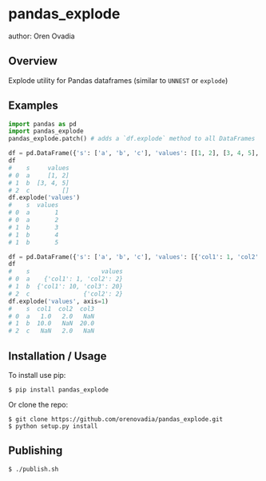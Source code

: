 # pandas_explode

author: Oren Ovadia

## Overview

Explode utility for Pandas dataframes (similar to `UNNEST` or `explode`)


## Examples

```python
import pandas as pd 
import pandas_explode 
pandas_explode.patch() # adds a `df.explode` method to all DataFrames 

df = pd.DataFrame({'s': ['a', 'b', 'c'], 'values': [[1, 2], [3, 4, 5], []]})
df
#    s     values
# 0  a     [1, 2]
# 1  b  [3, 4, 5]
# 2  c         []
df.explode('values')
#    s  values
# 0  a       1
# 0  a       2
# 1  b       3
# 1  b       4
# 1  b       5

df = pd.DataFrame({'s': ['a', 'b', 'c'], 'values': [{'col1': 1, 'col2': 2}, {'col1': 10, 'col3': 20}, {'col2': 2}]})
df
#    s                    values
# 0  a    {'col1': 1, 'col2': 2}
# 1  b  {'col1': 10, 'col3': 20}
# 2  c               {'col2': 2}
df.explode('values', axis=1)
#    s  col1  col2  col3
# 0  a   1.0   2.0   NaN
# 1  b  10.0   NaN  20.0
# 2  c   NaN   2.0   NaN

```


## Installation / Usage

To install use pip:

    $ pip install pandas_explode


Or clone the repo:

    $ git clone https://github.com/orenovadia/pandas_explode.git
    $ python setup.py install
    

## Publishing

    $ ./publish.sh
